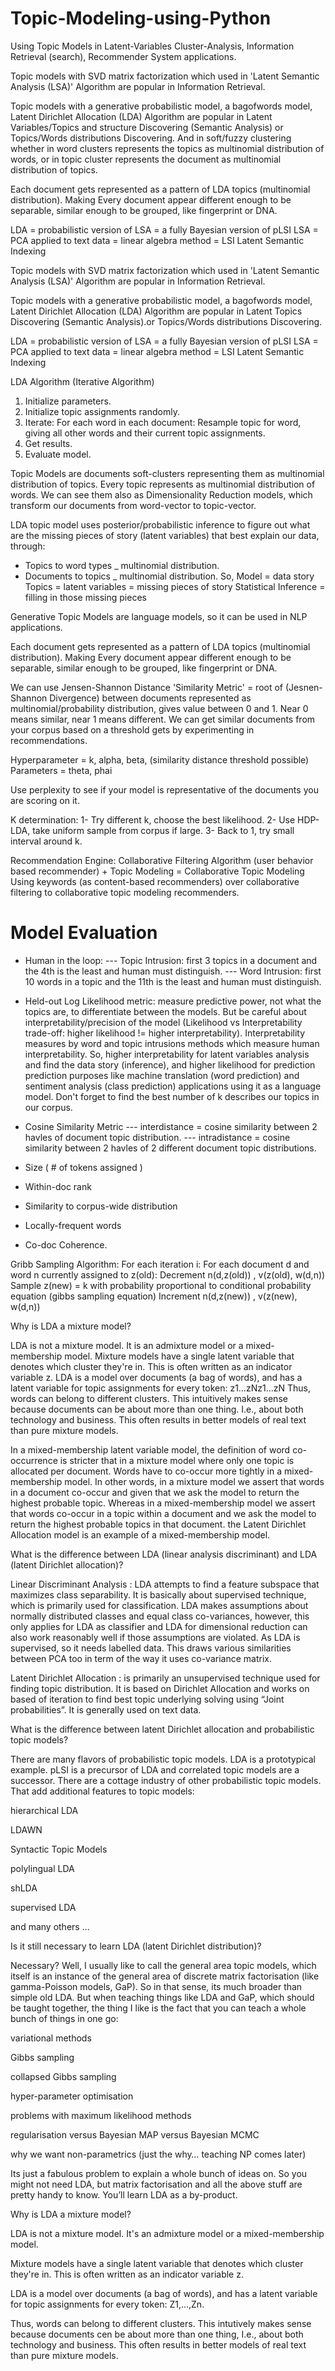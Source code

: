 # Topic-Modeling-using-Python
Using Topic Models in Latent-Variables Cluster-Analysis, Information Retrieval (search), Recommender System applications.

Topic models with SVD matrix factorization which used in 'Latent Semantic Analysis (LSA)' Algorithm are popular in Information Retrieval.

Topic models with a generative probabilistic model, a bagofwords model, Latent Dirichlet Allocation (LDA) Algorithm are popular in Latent Variables/Topics and structure Discovering (Semantic Analysis) or Topics/Words distributions Discovering. And in soft/fuzzy clustering whether in word clusters represents the topics as multinomial distribution of words, or in topic cluster represents the document as multinomial distribution of topics.

Each document gets represented as a pattern of LDA topics (multinomial distribution). Making Every document appear different enough to be separable, similar enough to be grouped, like fingerprint or DNA.

LDA = probabilistic version of LSA = a fully Bayesian version of pLSI
LSA = PCA applied to text data = linear algebra method = LSI Latent Semantic Indexing

Topic models with SVD matrix factorization which used in 'Latent Semantic Analysis (LSA)' Algorithm are popular in Information Retrieval.

Topic models with a generative probabilistic model, a bagofwords model, Latent Dirichlet Allocation (LDA) Algorithm are popular in Latent Topics Discovering (Semantic Analysis).or Topics/Words distributions Discovering.

LDA = probabilistic version of LSA = a fully Bayesian version of pLSI
LSA = PCA applied to text data = linear algebra method = LSI Latent Semantic Indexing

LDA Algorithm (Iterative Algorithm)
1. Initialize parameters.
2. Initialize topic assignments randomly.
3. Iterate: 
                For each word in each document:
                       Resample topic for word, giving all other words and their current topic assignments.
4. Get results.
5. Evaluate model.

Topic Models are documents soft-clusters representing them as multinomial distribution of topics. Every topic represents as multinomial distribution of words.
We can see them also as Dimensionality Reduction models, which transform our documents from word-vector to topic-vector. 


LDA topic model uses posterior/probabilistic inference to figure out what are the missing pieces of story (latent variables) that best explain our data, through:
- Topics to word types _ multinomial distribution.
- Documents to topics _ multinomial distribution.
So, 
Model = data story 
Topics = latent variables = missing pieces of story 
Statistical Inference = filling in those missing pieces

Generative Topic Models are language models, so it can be used in NLP applications.

Each document gets represented as a pattern of LDA topics (multinomial distribution). Making Every document appear different enough to be separable, similar enough to be grouped, like fingerprint or DNA.

We can use Jensen-Shannon Distance 'Similarity Metric' = root of (Jesnen-Shannon Divergence) between documents represented as multinomial/probability distribution, gives value between 0 and 1. Near 0 means similar, near 1 means different. We can get similar documents from your corpus based on a threshold gets by experimenting in recommendations.

Hyperparameter = k, alpha, beta, (similarity distance threshold possible)
Parameters = theta, phai

Use perplexity to see if your model is representative of the documents you are scoring on it.

K determination:
1- Try different k, choose the best likelihood.
2- Use HDP-LDA, take uniform sample from corpus if large.
3- Back to 1, try small interval around k.

Recommendation Engine: Collaborative Filtering Algorithm (user behavior based recommender) + Topic Modeling = Collaborative Topic Modeling
Using keywords (as content-based recommenders) over collaborative filtering to collaborative topic modeling recommenders.

Model Evaluation 
==============

- Human in the loop:
--- Topic Intrusion: first 3 topics in a document and the 4th is the least and human must distinguish.
--- Word Intrusion: first 10 words in a topic and the 11th is the least and human must distinguish.

- Held-out Log Likelihood metric: measure predictive power, not what the topics are, to differentiate between the models. But be careful about interpretability/precision of the model (Likelihood vs Interpretability trade-off: higher likelihood != higher interpretability). Interpretability measures by word and topic intrusions methods which measure human interpretability. So, higher interpretability for latent variables analysis and find the data story (inference), and higher likelihood for prediction prediction purposes like machine translation (word prediction)  and sentiment analysis (class prediction) applications using it as a language model. Don't forget to find the best number of k describes our topics in our corpus.

- Cosine Similarity Metric
--- interdistance = cosine similarity between 2 havles of document topic distribution.
--- intradistance = cosine similarity between 2 havles of 2 different document topic distributions.

- Size ( # of tokens assigned )

- Within-doc rank

- Similarity to corpus-wide distribution

- Locally-frequent words  

- Co-doc Coherence.

Gribb Sampling Algorithm:
For each iteration i:
     For each document d and word n currently assigned to z(old):
           Decrement n(d,z(old)) , v(z(old), w(d,n))
           Sample z(new) = k with probability proportional to conditional probability equation (gibbs sampling equation)
           Increment n(d,z(new)) , v(z(new), w(d,n))



Why is LDA a mixture model?

LDA is not a mixture model. It is an admixture model or a mixed-membership model.
Mixture models have a single latent variable that denotes which cluster they're in. This is often written as an indicator variable z.
LDA is a model over documents (a bag of words), and has a latent variable for topic assignments for every token: z1…zNz1…zN
Thus, words can belong to different clusters. This intuitively makes sense because documents can be about more than one thing. I.e., about both technology and business. This often results in better models of real text than pure mixture models.

In a mixed-membership latent variable model, the definition of word co-occurrence is stricter that in a mixture model where only one topic is allocated per document. Words have to co-occur more tightly in a mixed-membership model. In other words, in a mixture model we assert that words in a document co-occur and given that we ask the model to return the highest probable topic. Whereas in a mixed-membership model we assert that words co-occur in a topic within a document and we ask the model to return the highest probable topics in that document. the Latent Dirichlet Allocation model is an example of a mixed-membership model.

What is the difference between LDA (linear analysis discriminant) and LDA (latent Dirichlet allocation)?

Linear Discriminant Analysis : LDA attempts to find a feature subspace that maximizes class separability. It is basically about supervised technique, which is primarily used for classification. LDA makes assumptions about normally distributed classes and equal class co-variances, however, this only applies for LDA as classifier and LDA for dimensional reduction can also work reasonably well if those assumptions are violated.
As LDA is supervised, so it needs labelled data. This draws various similarities between PCA too in term of the way it uses co-variance matrix.

Latent Dirichlet Allocation : is primarily an unsupervised technique used for finding topic distribution. It is based on Dirichlet Allocation and works on based of iteration to find best topic underlying solving using “Joint probabilities”. It is generally used on text data.

What is the difference between latent Dirichlet allocation and probabilistic topic models?

There are many flavors of probabilistic topic models. LDA is a prototypical example. pLSI is a precursor of LDA and correlated topic models are a successor. There are a cottage industry of other probabilistic topic models. That add additional features to topic models:

hierarchical LDA

LDAWN

Syntactic Topic Models

polylingual LDA

shLDA

supervised LDA

and many others ...


Is it still necessary to learn LDA (latent Dirichlet distribution)?

Necessary?
Well, I usually like to call the general area topic models, which itself is an instance of the general area of discrete matrix factorisation (like gamma-Poisson models, GaP). So in that sense, its much broader than simple old LDA.
But when teaching things like LDA and GaP, which should be taught together, the thing I like is the fact that you can teach a whole bunch of things in one go:

variational methods

Gibbs sampling

collapsed Gibbs sampling

hyper-parameter optimisation

problems with maximum likelihood methods

regularisation versus Bayesian MAP versus Bayesian MCMC

why we want non-parametrics (just the why… teaching NP comes later)

Its just a fabulous problem to explain a whole bunch of ideas on. So you might not need LDA, but matrix factorisation and all the above stuff are pretty handy to know. You’ll learn LDA as a by-product.



Why is LDA a mixture model?

LDA is not a mixture model. It's an admixture model or a mixed-membership model.

Mixture models have a single latent variable that denotes which cluster they're in. This is often written as an indicator variable z.

LDA is a model over documents (a bag of words), and has a latent variable for topic assignments for every token: Z1,...,Zn.

Thus, words can belong to different clusters. This intutively makes sense because documents cen be about more than one thing, I.e., about both technology and business. This often results in better models of real text than pure mixture models.

